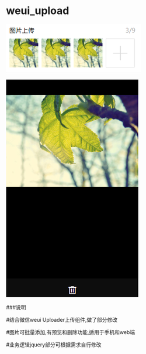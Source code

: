 # weui_upload
 ![image](https://github.com/caile1993/weui_upload/blob/master/示例图片.png)
 
 ![image](https://github.com/caile1993/weui_upload/blob/master/%E7%A4%BA%E4%BE%8B%E5%9B%BE%E7%89%872.png)
 
 ###说明
 
 #结合微信weui Uploader上传组件,做了部分修改
 
 #图片可批量添加,有预览和删除功能,适用于手机和web端
 
 #业务逻辑jquery部分可根据需求自行修改
